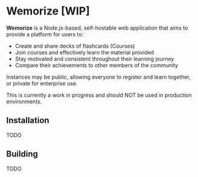 # Wemorize [WIP]
**Wemorize** is a Node.js-based, self-hostable web application that aims to provide a platform for users to:
* Create and share decks of flashcards (Courses)
* Join courses and effectively learn the material provided
* Stay motivated and consistent throughout their learning journey
* Compare their achievements to other members of the community

Instances may be public, allowing everyone to register and learn together, or private for enterprise use.

This is currently a work in progress and should NOT be used in production environments.

## Installation
TODO

## Building
TODO